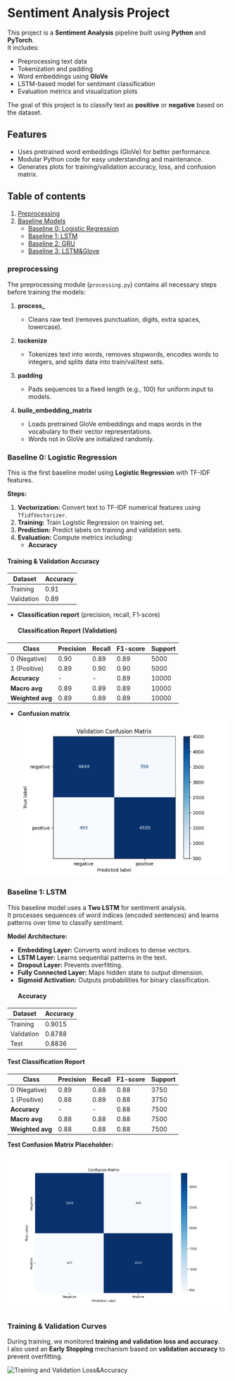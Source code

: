 # Sentiment Analysis Project

This project is a **Sentiment Analysis** pipeline built using **Python** and **PyTorch**.  
It includes:

- Preprocessing text data
- Tokenization and padding
- Word embeddings using **GloVe**
- LSTM-based model for sentiment classification
- Evaluation metrics and visualization plots

The goal of this project is to classify text as **positive** or **negative** based on the dataset.  

## Features

- Uses pretrained word embeddings (GloVe) for better performance.
- Modular Python code for easy understanding and maintenance.
- Generates plots for training/validation accuracy, loss, and confusion matrix.

## Table of contents

1. [Preprocessing](#preprocessing)
2. [Baseline Models](#baseline-models)
    - [Baseline 0: Logistic Regression](#baseline-0-logistic-regression)
    - [Baseline 1: LSTM](#baseline-1-lstm)
    - [Baseline 2: GRU](#baseline-2-gru)
    - [Baseline 3: LSTM&Glove](#baseline-3-LSTM&Glove)
### preprocessing

The preprocessing module (`processing.py`) contains all necessary steps before training the models:

1. **process_**
   - Cleans raw text (removes punctuation, digits, extra spaces, lowercase).

2. **tockenize**
   - Tokenizes text into words, removes stopwords, encodes words to integers, and splits data into train/val/test sets.

3. **padding**
   - Pads sequences to a fixed length (e.g., 100) for uniform input to models.

4. **buile_embedding_matrix**
   - Loads pretrained GloVe embeddings and maps words in the vocabulary to their vector representations.
   - Words not in GloVe are initialized randomly.

  ### Baseline 0: Logistic Regression

This is the first baseline model using **Logistic Regression** with TF-IDF features.

**Steps:**
1. **Vectorization:** Convert text to TF-IDF numerical features using `TfidfVectorizer`.
2. **Training:** Train Logistic Regression on training set.
3. **Prediction:** Predict labels on training and validation sets.
4. **Evaluation:** Compute metrics including:
   - **Accuracy**
 #### Training & Validation Accuracy

| Dataset    | Accuracy |
|-----------|----------|
| Training  |  0.91     |
| Validation| 0.89    |
   - **Classification report** (precision, recall, F1-score)
     #### Classification Report (Validation)

| Class           | Precision | Recall | F1-score | Support |
|-----------------|-----------|--------|----------|---------|
| 0 (Negative)    | 0.90      | 0.89   | 0.89     | 5000    |
| 1 (Positive)    | 0.89      | 0.90   | 0.90     | 5000    |
| **Accuracy**    | -         | -      | 0.89     | 10000   |
| **Macro avg**   | 0.89      | 0.89   | 0.89     | 10000   |
| **Weighted avg**| 0.89      | 0.89   | 0.89     | 10000   |

   - **Confusion matrix**
     ![Validation Confusion Matrix](images/cm_base_line0.png)


### Baseline 1: LSTM

This baseline model uses a **Two LSTM** for sentiment analysis.  
It processes sequences of word indices (encoded sentences) and learns patterns over time to classify sentiment.

**Model Architecture:**
- **Embedding Layer:** Converts word indices to dense vectors.
- **LSTM Layer:** Learns sequential patterns in the text.
- **Dropout Layer:** Prevents overfitting.
- **Fully Connected Layer:** Maps hidden state to output dimension.
- **Sigmoid Activation:** Outputs probabilities for binary classification.
  #### Accuracy

| Dataset    | Accuracy |
|-----------|----------|
| Training  | 0.9015   |
| Validation| 0.8788   |
| Test      | 0.8836   |
#### Test Classification Report

| Class           | Precision | Recall | F1-score | Support |
|-----------------|-----------|--------|----------|---------|
| 0 (Negative)    | 0.89      | 0.88   | 0.88     | 3750    |
| 1 (Positive)    | 0.88      | 0.89   | 0.88     | 3750    |
| **Accuracy**    | -         | -      | 0.88     | 7500    |
| **Macro avg**   | 0.88      | 0.88   | 0.88     | 7500    |
| **Weighted avg**| 0.88      | 0.88   | 0.88     | 7500    |

**Test Confusion Matrix Placeholder:**

![Validation Confusion Matrix](images/cm_base_line1.png)
### Training & Validation Curves

During training, we monitored **training and validation loss and accuracy**.  
I also used an **Early Stopping** mechanism based on **validation accuracy** to prevent overfitting.

![Training and Validation Loss&Accuracy](images/base_line1.png)


  




  
      





